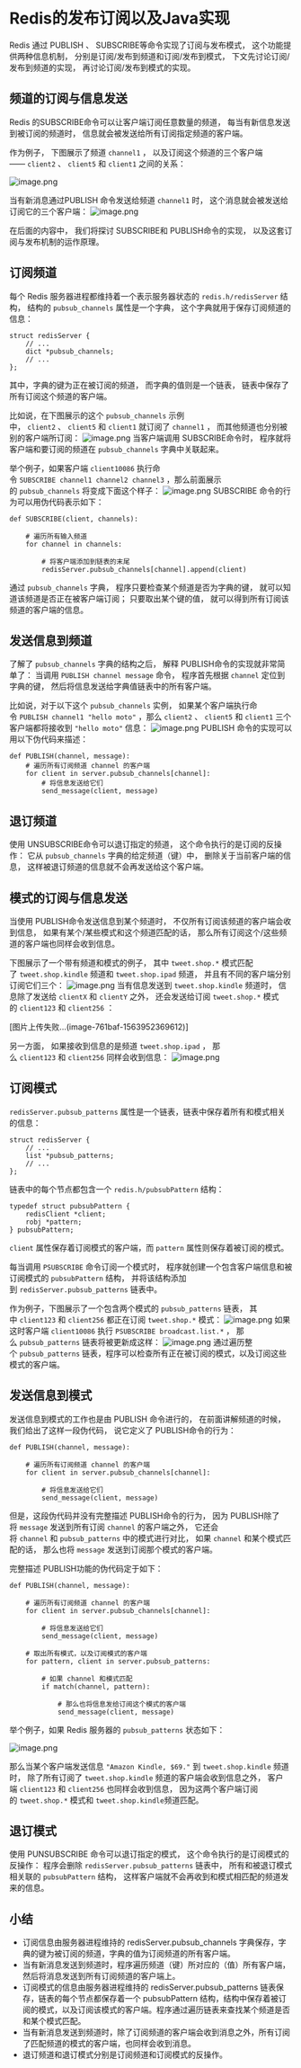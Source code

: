 # Redis的发布订阅以及Java实现
Redis 通过 PUBLISH 、 SUBSCRIBE等命令实现了订阅与发布模式， 这个功能提供两种信息机制， 分别是订阅/发布到频道和订阅/发布到模式， 下文先讨论订阅/发布到频道的实现， 再讨论订阅/发布到模式的实现。
## 频道的订阅与信息发送
Redis 的SUBSCRIBE命令可以让客户端订阅任意数量的频道， 每当有新信息发送到被订阅的频道时， 信息就会被发送给所有订阅指定频道的客户端。

作为例子， 下图展示了频道 `channel1` ， 以及订阅这个频道的三个客户端 —— `client2` 、 `client5` 和 `client1` 之间的关系：

![image.png](https://upload-images.jianshu.io/upload_images/3145530-fe717929bcef5b02.png?imageMogr2/auto-orient/strip%7CimageView2/2/w/1240)

当有新消息通过PUBLISH 命令发送给频道 `channel1` 时， 这个消息就会被发送给订阅它的三个客户端：
![image.png](https://upload-images.jianshu.io/upload_images/3145530-abc0ce8d16661cfe.png?imageMogr2/auto-orient/strip%7CimageView2/2/w/1240)


在后面的内容中， 我们将探讨 SUBSCRIBE和 PUBLISH命令的实现， 以及这套订阅与发布机制的运作原理。
## 订阅频道
每个 Redis 服务器进程都维持着一个表示服务器状态的 `redis.h/redisServer` 结构， 结构的 `pubsub_channels` 属性是一个字典， 这个字典就用于保存订阅频道的信息：
```
struct redisServer {
    // ...
    dict *pubsub_channels;
    // ...
};
```

其中，字典的键为正在被订阅的频道， 而字典的值则是一个链表， 链表中保存了所有订阅这个频道的客户端。

比如说，在下图展示的这个 `pubsub_channels` 示例中， `client2` 、 `client5` 和 `client1` 就订阅了 `channel1` ， 而其他频道也分别被别的客户端所订阅：
![image.png](https://upload-images.jianshu.io/upload_images/3145530-d229fde731654c14.png?imageMogr2/auto-orient/strip%7CimageView2/2/w/1240)
当客户端调用 SUBSCRIBE命令时， 程序就将客户端和要订阅的频道在 `pubsub_channels` 字典中关联起来。

举个例子，如果客户端 `client10086` 执行命令 `SUBSCRIBE channel1 channel2 channel3` ，那么前面展示的 `pubsub_channels` 将变成下面这个样子：
![image.png](https://upload-images.jianshu.io/upload_images/3145530-14a7acd4f7dd10e2.png?imageMogr2/auto-orient/strip%7CimageView2/2/w/1240)
SUBSCRIBE 命令的行为可以用伪代码表示如下：
```
def SUBSCRIBE(client, channels):

    # 遍历所有输入频道
    for channel in channels:

        # 将客户端添加到链表的末尾
        redisServer.pubsub_channels[channel].append(client)
```

通过 `pubsub_channels` 字典， 程序只要检查某个频道是否为字典的键， 就可以知道该频道是否正在被客户端订阅； 只要取出某个键的值， 就可以得到所有订阅该频道的客户端的信息。
## 发送信息到频道
了解了 `pubsub_channels` 字典的结构之后， 解释 PUBLISH命令的实现就非常简单了： 当调用 `PUBLISH channel message` 命令， 程序首先根据 `channel` 定位到字典的键， 然后将信息发送给字典值链表中的所有客户端。

比如说，对于以下这个 `pubsub_channels` 实例， 如果某个客户端执行命令 `PUBLISH channel1 "hello moto"` ，那么 `client2` 、 `client5` 和 `client1` 三个客户端都将接收到 `"hello moto"` 信息：
![image.png](https://upload-images.jianshu.io/upload_images/3145530-2045eccf3c72b513.png?imageMogr2/auto-orient/strip%7CimageView2/2/w/1240)
PUBLISH 命令的实现可以用以下伪代码来描述：

```
def PUBLISH(channel, message):
    # 遍历所有订阅频道 channel 的客户端
    for client in server.pubsub_channels[channel]:
        # 将信息发送给它们
        send_message(client, message)
```
## 退订频道
使用 UNSUBSCRIBE命令可以退订指定的频道， 这个命令执行的是订阅的反操作： 它从 `pubsub_channels` 字典的给定频道（键）中， 删除关于当前客户端的信息， 这样被退订频道的信息就不会再发送给这个客户端。
## 模式的订阅与信息发送
当使用 PUBLISH命令发送信息到某个频道时， 不仅所有订阅该频道的客户端会收到信息， 如果有某个/某些模式和这个频道匹配的话， 那么所有订阅这个/这些频道的客户端也同样会收到信息。

下图展示了一个带有频道和模式的例子， 其中 `tweet.shop.*` 模式匹配了 `tweet.shop.kindle` 频道和 `tweet.shop.ipad` 频道， 并且有不同的客户端分别订阅它们三个：
![image.png](https://upload-images.jianshu.io/upload_images/3145530-6f65fdd36ed77541.png?imageMogr2/auto-orient/strip%7CimageView2/2/w/1240)
当有信息发送到 `tweet.shop.kindle` 频道时， 信息除了发送给 `clientX` 和 `clientY` 之外， 还会发送给订阅 `tweet.shop.*` 模式的 `client123` 和 `client256` ：

[图片上传失败...(image-761baf-1563952369612)]

另一方面， 如果接收到信息的是频道 `tweet.shop.ipad` ， 那么 `client123` 和 `client256` 同样会收到信息：
![image.png](https://upload-images.jianshu.io/upload_images/3145530-cc8510d524c381a5.png?imageMogr2/auto-orient/strip%7CimageView2/2/w/1240)
## 订阅模式

`redisServer.pubsub_patterns` 属性是一个链表，链表中保存着所有和模式相关的信息：

```
struct redisServer {
    // ...
    list *pubsub_patterns;
    // ...
};
```
链表中的每个节点都包含一个 `redis.h/pubsubPattern` 结构：
```
typedef struct pubsubPattern {
    redisClient *client;
    robj *pattern;
} pubsubPattern;
```
`client` 属性保存着订阅模式的客户端，而 `pattern` 属性则保存着被订阅的模式。

每当调用 `PSUBSCRIBE` 命令订阅一个模式时， 程序就创建一个包含客户端信息和被订阅模式的 `pubsubPattern` 结构， 并将该结构添加到 `redisServer.pubsub_patterns` 链表中。

作为例子，下图展示了一个包含两个模式的 `pubsub_patterns` 链表， 其中 `client123` 和 `client256` 都正在订阅 `tweet.shop.*` 模式：
![image.png](https://upload-images.jianshu.io/upload_images/3145530-aa4b9eb3e2ca3b46.png?imageMogr2/auto-orient/strip%7CimageView2/2/w/1240)
如果这时客户端 `client10086` 执行 `PSUBSCRIBE broadcast.list.*` ， 那么 `pubsub_patterns` 链表将被更新成这样：
![image.png](https://upload-images.jianshu.io/upload_images/3145530-cca6f7c1629484b7.png?imageMogr2/auto-orient/strip%7CimageView2/2/w/1240)
通过遍历整个 `pubsub_patterns` 链表，程序可以检查所有正在被订阅的模式，以及订阅这些模式的客户端。

## 发送信息到模式
发送信息到模式的工作也是由 PUBLISH 命令进行的， 在前面讲解频道的时候， 我们给出了这样一段伪代码， 说它定义了 PUBLISH命令的行为：
```
def PUBLISH(channel, message):

    # 遍历所有订阅频道 channel 的客户端
    for client in server.pubsub_channels[channel]:

        # 将信息发送给它们
        send_message(client, message)
```
但是，这段伪代码并没有完整描述 PUBLISH命令的行为， 因为 PUBLISH除了将 `message` 发送到所有订阅 `channel` 的客户端之外， 它还会将 `channel` 和 `pubsub_patterns` 中的模式进行对比， 如果 `channel` 和某个模式匹配的话， 那么也将 `message` 发送到订阅那个模式的客户端。

完整描述 PUBLISH功能的伪代码定于如下：
```
def PUBLISH(channel, message):

    # 遍历所有订阅频道 channel 的客户端
    for client in server.pubsub_channels[channel]:

        # 将信息发送给它们
        send_message(client, message)

    # 取出所有模式，以及订阅模式的客户端
    for pattern, client in server.pubsub_patterns:

        # 如果 channel 和模式匹配
        if match(channel, pattern):

            # 那么也将信息发给订阅这个模式的客户端
            send_message(client, message)
```
举个例子，如果 Redis 服务器的 `pubsub_patterns` 状态如下：

![image.png](https://upload-images.jianshu.io/upload_images/3145530-6550e111062f98fb.png?imageMogr2/auto-orient/strip%7CimageView2/2/w/1240)

那么当某个客户端发送信息 `"Amazon Kindle, $69."` 到 `tweet.shop.kindle` 频道时， 除了所有订阅了 `tweet.shop.kindle` 频道的客户端会收到信息之外， 客户端 `client123` 和 `client256` 也同样会收到信息， 因为这两个客户端订阅的 `tweet.shop.*` 模式和 `tweet.shop.kindle`频道匹配。

## 退订模式

使用 PUNSUBSCRIBE 命令可以退订指定的模式， 这个命令执行的是订阅模式的反操作： 程序会删除 `redisServer.pubsub_patterns` 链表中， 所有和被退订模式相关联的 `pubsubPattern` 结构， 这样客户端就不会再收到和模式相匹配的频道发来的信息。

## 小结
- 订阅信息由服务器进程维持的 redisServer.pubsub_channels 字典保存，字典的键为被订阅的频道，字典的值为订阅频道的所有客户端。
- 当有新消息发送到频道时，程序遍历频道（键）所对应的（值）所有客户端，然后将消息发送到所有订阅频道的客户端上。
- 订阅模式的信息由服务器进程维持的 redisServer.pubsub_patterns 链表保存，链表的每个节点都保存着一个 pubsubPattern 结构，结构中保存着被订阅的模式，以及订阅该模式的客户端。程序通过遍历链表来查找某个频道是否和某个模式匹配。
- 当有新消息发送到频道时，除了订阅频道的客户端会收到消息之外，所有订阅了匹配频道的模式的客户端，也同样会收到消息。
- 退订频道和退订模式分别是订阅频道和订阅模式的反操作。

